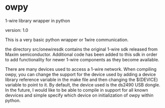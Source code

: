 owpy
====

1-wire library wrapper in python

version: 1.0

This is a very basic python wrapper or 1wire communication.

the directory src/onewiresdk contains the original 1-wire sdk released from 
Maxim semiconductor. Additional code has been added to this sdk in order
to add functionality for newer 1-wire components as they become available.

There are many devices used to access a 1-wire network. When compiling
owpy, you can change the support for the device used by adding a device
library reference variable in the make file and then changing the 
$(DEVICE) variable to point to it. By default, the device used is the
ds2490 USB dongle. In the future, I would like to be able to compile in
support for all known devvices and simple specify which device on initialization
of owpy within python. 
